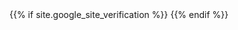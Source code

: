 <head>
    <link rel="canonical" href="{{ site.url }}">
    <title>{% if page.title %}{{ page.title }} | {% endif %}{{ site.title }}{% if page.title %}{% else %} | {{ site.tagline }}{% endif %}</title>
    <meta name="description" content="{% if page.excerpt %}{{ page.excerpt | strip_html | strip_newlines | truncate: 160 }}{% else %}{{ site.description }}{% endif %}">
    <meta charset="UTF-8">
    <meta name="viewport" content="width=device-width, initial-scale=1.0">
    <meta http-equiv="X-UA-Compatible" content="ie=edge">
    {{% if site.google_site_verification %}}
    <meta name="google-site-verification" content="{{ site.google_site_verification }}">
    {{% endif %}}
    <!-- favicon -->
    <link rel="icon" href="{{ '/assets/svg/favicon.svg' | relative_url }}" type="image/svg+xml">
    <!-- rss -->
    <link rel="alternate" type="application/rss+xml" title="{{ site.title | escape }}" href="{{ '/feed.xml' | relative_url }}">
    <!-- stylesheet -->
    <link rel="stylesheet" href="{{ '/assets/css/main.css' | relative_url }}">
</head>
